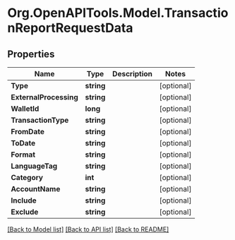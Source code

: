 
# Org.OpenAPITools.Model.TransactionReportRequestData

## Properties

Name | Type | Description | Notes
------------ | ------------- | ------------- | -------------
**Type** | **string** |  | [optional] 
**ExternalProcessing** | **string** |  | [optional] 
**WalletId** | **long** |  | [optional] 
**TransactionType** | **string** |  | [optional] 
**FromDate** | **string** |  | [optional] 
**ToDate** | **string** |  | [optional] 
**Format** | **string** |  | [optional] 
**LanguageTag** | **string** |  | [optional] 
**Category** | **int** |  | [optional] 
**AccountName** | **string** |  | [optional] 
**Include** | **string** |  | [optional] 
**Exclude** | **string** |  | [optional] 

[[Back to Model list]](../README.md#documentation-for-models)
[[Back to API list]](../README.md#documentation-for-api-endpoints)
[[Back to README]](../README.md)

